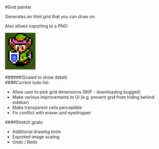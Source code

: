 #Grid painter


Generates an html grid that you can draw on.

Also allows exporting to a PNG:

![LTTP](lttp.png "Created and exported by grid painter")

######(Scaled to show detail)
<br />
####Current todo list:

* Allow user to pick grid dimensions (WIP - downloading bugged)
* Make various improvements to UI (e.g. prevent grid from hiding behind sidebar)
* Make transparent cells perceptible
* Fix conflict with eraser and eyedropper

####Stretch goals:

* Additional drawing tools
* Exported image scaling
* Undo / Redo